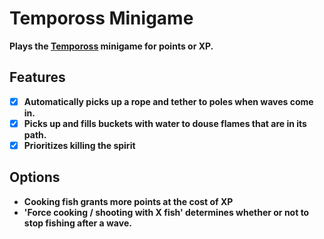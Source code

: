 # Tempoross Minigame

**Plays the [Tempoross](https://oldschool.runescape.wiki/w/Tempoross) minigame for points or XP.**
<br>

## Features

-[x] **Automatically picks up a rope and tether to poles when waves come in.**
-[X] **Picks up and fills buckets with water to douse flames that are in its path.**
-[x] **Prioritizes killing the spirit**

## Options

- **Cooking fish grants more points at the cost of XP**
- **'Force cooking / shooting with X fish' determines whether or not to stop fishing after a wave.**